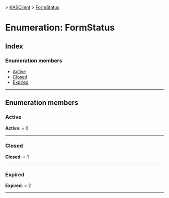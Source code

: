 [](../README.md) > [KASClient](../modules/kasclient.md) > [FormStatus](../enums/kasclient.formstatus.md)

# Enumeration: FormStatus

## Index

### Enumeration members

* [Active](kasclient.formstatus.md#active)
* [Closed](kasclient.formstatus.md#closed)
* [Expired](kasclient.formstatus.md#expired)

---

## Enumeration members

<a id="active"></a>

###  Active

**Active**:  = 0

___

<a id="closed"></a>

###  Closed

**Closed**:  = 1

___

<a id="expired"></a>

###  Expired

**Expired**:  = 2

___

